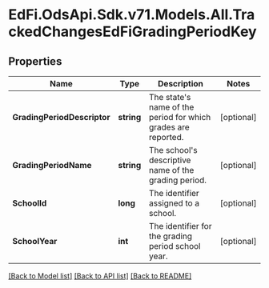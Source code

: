 # EdFi.OdsApi.Sdk.v71.Models.All.TrackedChangesEdFiGradingPeriodKey

## Properties

Name | Type | Description | Notes
------------ | ------------- | ------------- | -------------
**GradingPeriodDescriptor** | **string** | The state&#39;s name of the period for which grades are reported. | [optional] 
**GradingPeriodName** | **string** | The school&#39;s descriptive name of the grading period. | [optional] 
**SchoolId** | **long** | The identifier assigned to a school. | [optional] 
**SchoolYear** | **int** | The identifier for the grading period school year. | [optional] 

[[Back to Model list]](../../README.md#documentation-for-models) [[Back to API list]](../../README.md#documentation-for-api-endpoints) [[Back to README]](../../README.md)

